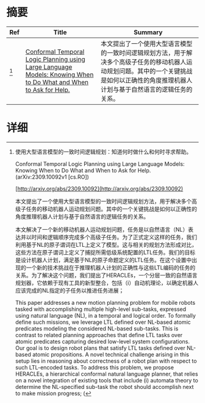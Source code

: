 # 摘要

| Ref | Title | Summary |
| --- | --- | --- |
| [^1] | [Conformal Temporal Logic Planning using Large Language Models: Knowing When to Do What and When to Ask for Help.](http://arxiv.org/abs/2309.10092) | 本文提出了一个使用大型语言模型的一致时间逻辑规划方法，用于解决多个高级子任务的移动机器人运动规划问题。其中的一个关键挑战是如何以正确性的角度推理机器人计划与基于自然语言的逻辑任务的关系。 |

# 详细

[^1]: 使用大型语言模型的一致时间逻辑规划：知道何时做什么和何时寻求帮助。

    Conformal Temporal Logic Planning using Large Language Models: Knowing When to Do What and When to Ask for Help. (arXiv:2309.10092v1 [cs.RO])

    [http://arxiv.org/abs/2309.10092](http://arxiv.org/abs/2309.10092)

    本文提出了一个使用大型语言模型的一致时间逻辑规划方法，用于解决多个高级子任务的移动机器人运动规划问题。其中的一个关键挑战是如何以正确性的角度推理机器人计划与基于自然语言的逻辑任务的关系。

    

    本文解决了一个新的移动机器人运动规划问题，任务是以自然语言（NL）表达并以时间和逻辑顺序完成多个高级子任务。为了正式定义这样的任务，我们利用基于NL的原子谓词在LTL上定义了模型。这与相关的规划方法形成对比，这些方法在原子谓词上定义了捕捉所需低级系统配置的LTL任务。我们的目标是设计机器人计划，满足基于NL的原子命题定义的LTL任务。在这个设置中出现的一个新的技术挑战在于推理机器人计划的正确性与这些LTL编码的任务的关系。为了解决这个问题，我们提出了HERACLEs，一个分层一致的自然语言规划器，它依赖于现有工具的新型整合，包括（i）自动机理论，以确定机器人应该完成的NL指定的子任务以推进任务进展；

    This paper addresses a new motion planning problem for mobile robots tasked with accomplishing multiple high-level sub-tasks, expressed using natural language (NL), in a temporal and logical order. To formally define such missions, we leverage LTL defined over NL-based atomic predicates modeling the considered NL-based sub-tasks. This is contrast to related planning approaches that define LTL tasks over atomic predicates capturing desired low-level system configurations. Our goal is to design robot plans that satisfy LTL tasks defined over NL-based atomic propositions. A novel technical challenge arising in this setup lies in reasoning about correctness of a robot plan with respect to such LTL-encoded tasks. To address this problem, we propose HERACLEs, a hierarchical conformal natural language planner, that relies on a novel integration of existing tools that include (i) automata theory to determine the NL-specified sub-task the robot should accomplish next to make mission progress; (
    

